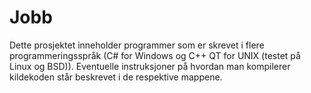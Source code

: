 ﻿# Jobb
Dette prosjektet inneholder programmer som er skrevet i flere programmeringsspråk (C# for Windows og C++ QT for UNIX (testet på Linux og BSD)).
Eventuelle instruksjoner på hvordan man kompilerer kildekoden står beskrevet i de respektive mappene.